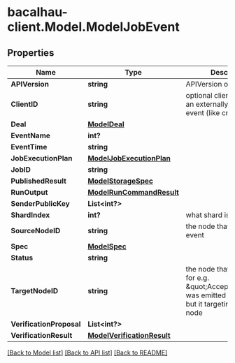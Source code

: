 # bacalhau-client.Model.ModelJobEvent
## Properties

Name | Type | Description | Notes
------------ | ------------- | ------------- | -------------
**APIVersion** | **string** | APIVersion of the Job | [optional] 
**ClientID** | **string** | optional clientID if this is an externally triggered event (like create job) | [optional] 
**Deal** | [**ModelDeal**](ModelDeal.md) |  | [optional] 
**EventName** | **int?** |  | [optional] 
**EventTime** | **string** |  | [optional] 
**JobExecutionPlan** | [**ModelJobExecutionPlan**](ModelJobExecutionPlan.md) |  | [optional] 
**JobID** | **string** |  | [optional] 
**PublishedResult** | [**ModelStorageSpec**](ModelStorageSpec.md) |  | [optional] 
**RunOutput** | [**ModelRunCommandResult**](ModelRunCommandResult.md) |  | [optional] 
**SenderPublicKey** | **List&lt;int?&gt;** |  | [optional] 
**ShardIndex** | **int?** | what shard is this event for | [optional] 
**SourceNodeID** | **string** | the node that emitted this event | [optional] 
**Spec** | [**ModelSpec**](ModelSpec.md) |  | [optional] 
**Status** | **string** |  | [optional] 
**TargetNodeID** | **string** | the node that this event is for e.g. \&quot;AcceptJobBid\&quot; was emitted by Requester but it targeting compute node | [optional] 
**VerificationProposal** | **List&lt;int?&gt;** |  | [optional] 
**VerificationResult** | [**ModelVerificationResult**](ModelVerificationResult.md) |  | [optional] 

[[Back to Model list]](../README.md#documentation-for-models) [[Back to API list]](../README.md#documentation-for-api-endpoints) [[Back to README]](../README.md)

